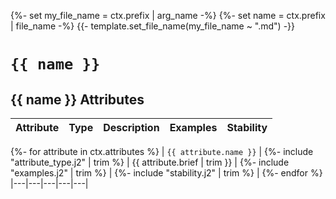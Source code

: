 {%- set my_file_name = ctx.prefix | arg_name -%}
{%- set name = ctx.prefix | file_name -%}
{{- template.set_file_name(my_file_name ~ ".md") -}}

# `{{ name }}`

## {{ name }} Attributes

| Attribute  | Type | Description  | Examples  | Stability |
|---|---|---|---|---|
{%- for attribute in ctx.attributes %}
| `{{ attribute.name }}` | {%- include "attribute_type.j2" | trim %} | {{ attribute.brief | trim }} | {%- include "examples.j2" | trim %} | {%- include "stability.j2" | trim %} |
{%- endfor %}
|---|---|---|---|---|

<!-- TODO notes -->